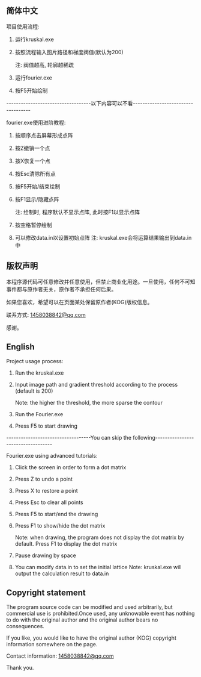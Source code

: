 ## 简体中文

项目使用流程: 

1. 运行kruskal.exe

2. 按照流程输入图片路径和梯度阀值(默认为200)

   注: 阀值越高, 轮廓越稀疏

3. 运行fourier.exe

4. 按F5开始绘制

-----------------------------------以下内容可以不看-----------------------------------

fourier.exe使用进阶教程:

1. 按顺序点击屏幕形成点阵

2. 按Z撤销一个点

3. 按X恢复一个点

4. 按Esc清除所有点

5. 按F5开始/结束绘制

6. 按F1显示/隐藏点阵

   注: 绘制时, 程序默认不显示点阵, 此时按F1以显示点阵

7. 按空格暂停绘制

8. 可以修改data.in以设置初始点阵
   注: kruskal.exe会将运算结果输出到data.in中

## 版权声明

本程序源代码可任意修改并任意使用，但禁止商业化用途。一旦使用，任何不可知事件都与原作者无关，原作者不承担任何后果。

如果您喜欢，希望可以在页面某处保留原作者(KOG)版权信息。

联系方式: 1458038842@qq.com

感谢。





## English

Project usage process:

1. Run the kruskal.exe

2. Input image path and gradient threshold according to the process (default is 200)

   Note: the higher the threshold, the more sparse the contour

3. Run the Fourier.exe

4. Press F5 to start drawing

-----------------------------------You can skip the following-----------------------------------

Fourier.exe using advanced tutorials:

1. Click the screen in order to form a dot matrix

2. Press Z to undo a point

3. Press X to restore a point

4. Press Esc to clear all points

5. Press F5 to start/end the drawing

6. Press F1 to show/hide the dot matrix

   Note: when drawing, the program does not display the dot matrix by default. Press F1 to display the dot matrix

7. Pause drawing by space

8. You can modify data.in to set the initial lattice
   Note: kruskal.exe will output the calculation result to data.in

## Copyright statement

The program source code can be modified and used arbitrarily, but commercial use is prohibited.Once used, any unknowable event has nothing to do with the original author and the original author bears no consequences.

If you like, you would like to have the original author (KOG) copyright information somewhere on the page.

Contact information: 1458038842@qq.com

Thank you.
